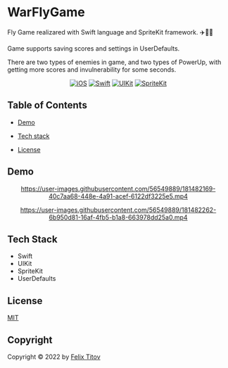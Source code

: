 # WarFlyGame

Fly Game realizared with Swift language and SpriteKit framework. ✈️🚀💥 <br />

Game supports saving scores and settings in UserDefaults.

There are two types of enemies in game, and two types of PowerUp, with getting more scores and invulnerability for some seconds.

<div align="center">
  
  [![iOS](https://img.shields.io/badge/iOS-15.5-blue)](https://www.apple.com/ru/ios/ios-15/)
  [![Swift](https://img.shields.io/badge/Swift-5.5-orange)](https://developer.apple.com/documentation/swift)
  [![UIKit](https://img.shields.io/badge/UIKit-%20LTS-yellowgreen)](https://developer.apple.com/documentation/uikit)
  [![SpriteKit](https://img.shields.io/static/v1?label=SpriteKit&message=LTS&color=ffffff)](https://developer.apple.com/spritekit/)
  
</div>

## Table of Contents

- [Demo](#demo)

- [Tech stack](#tech-stack)

- [License](#copyright)

## Demo

<div align="center">

https://user-images.githubusercontent.com/56549889/181482169-40c7aa68-448e-4a91-acef-6122df3225e5.mp4

https://user-images.githubusercontent.com/56549889/181482262-6b950d81-16af-4fb5-b1a8-663978dd25a0.mp4

</div>

## Tech Stack

* Swift
* UIKit
* SpriteKit
* UserDefaults

## License

[MIT](https://choosealicense.com/licenses/mit/)

## Copyright

Copyright © 2022 by [Felix Titov](https://github.com/filtitov2001)
